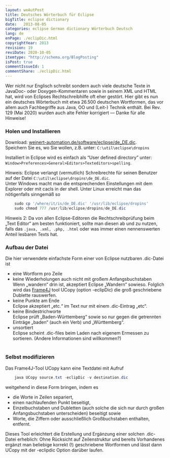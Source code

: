 ```yaml
---
layout: weAutPost
title: Deutsches Wörterbuch für Eclipse
bigTitle: eclipse dictionary
date:   2013-08-05
categories: eclipse German dictionary Wörterbuch Deutsch
lang: de
enPage: ./eclipDic.html 
copyrightYear: 2013
revision: 19
reviDate: 2020-10-05
itemtype: "http://schema.org/BlogPosting"
isPost: true
commentIssueId: 1
commentShare: ./eclipDic.html
---
```


Wer nicht nur Englisch schreibt sondern auch viele deutsche Texte in JavaDoc-
oder Doxygen-Kommentaren<!--more--> sowie in seinem XML und HTML hat,
wird von Eclipses
Rechtschreibhilfe oft eher gestört. Hier gibt es nun ein deutsches Wörterbuch
mit etwa 26.500 deutschen Wortformen, das vor allem auch Fachbegriffe aus
Java, OO und (Leit-) Technik enthält. Bei Rev. 129 (Mai 2020) wurden auch
alte Fehler korrigiert &mdash; Danke für alle Hinweise!


### Holen und Installieren
Download: [weinert-automation.de/software/eclipse/de_DE.dic](https://weinert-automation.de/software/eclipse/de_DE.dic).<br />
Speichern Sie es, wo Sie wollen, z.B. unter: `C:\util\eclipse\dropins`

Installiert in Eclipse wird es einfach als “User defined directory” unter: `Window>Preferences>General>Editors>Texteditors>spelling`.

Hinweis: Eclipse verlangt (vermutlich) Schreibrechte für seinen Benutzer
auf der Datei `C:\util\eclipse\dropins\de_DE.dic`. <br />
Unter Windows macht man die entsprechenden Einstellungen mit dem Explorer 
oder mit cacls in der shell. Unter Linux erreicht man das nötigenfalls 
sinngemäß so
```powershell
    sudo cp '/where/it/is/de_DE.dic' '/usr/lib/eclipse/dropins'
    sudo chmod 777 /usr/lib/eclipse/dropins/de_DE.dic
```
Hinweis 2: Da von allen Eclipse-Editoren die Rechtschreibprüfung beim „Text Editor“ am besten funktioniert, sollte man diesen ab und zu nutzen, falls das `.java, .xml, .php, .html`  oder was immer einen nennenswerten Anteil lesbaren Texts hat.

### Aufbau der Datei
Die hier verwendete einfachste Form einer von Eclipse nutzbaren 
.dic-Datei ist
- eine Wortform pro Zeile
- keine Wiederholungen auch nicht mit großem Anfangsbuchstaben   
  Wenn „wandern“ drin ist, akzeptiert Eclipse „Wandern“ sowieso. Folglich
  wird das [Frame4J](https://frame4j.de/index_en.html) tool 
  UCopy (option -eclipDic) die groß geschriebene Dublette rauswerfen.
- keine Punkte am Ende   
  Eclipse akzeptiert „etc.“ im Text nur mit einem .dic-Eintrag „etc“.
- keine Bindestrichworte   
  Eclipse prüft „Baden-Württemberg“ sowie so nur gegen die getrennten 
  Einträge „baden“ (auch ein Verb) und „Württemberg“.
- unsortiert   
  Eclipse scheint .dic-files beim Laden nach eigenem Ermessen zu sortieren.
  (Andere Informationen sind willkommen?)   
  &nbsp; 
  
### Selbst modifizieren
 
Das Frame4J-Tool UCopy kann eine Textdatei mit Aufruf
```powershell
    java UCopy source.txt -eclipDic -v destination.dic
```
weitgehend in diese Form bringen, indem es
- die Worte in Zeilen separiert,
- einen nachlaufenden Punkt beseitigt,
- Einzelbuchstaben und Dubletten (auch solche die sich nur durch großen
  Anfangsbuchstaben unterscheiden) beseitigt sowie 
- Worte, die Ziffern oder ausschließlich Großbuchstaben enthalten, entfernt.

Dieses Tool erleichtert die Erstellung und Ergänzung einer solchen 
.dic-Datei erheblich: Ohne Rücksicht auf Zeilenstruktur und bereits
Vorhandenes ergänzt man beliebige korrekt (!) geschriebene Wortformen und 
lässt dann UCopy mit der -eclipdic Option darüber laufen.

